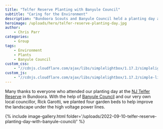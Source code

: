 ```yaml
---
title: "Telfer Reserve Planting with Banyule Council"
subtitle: "Caring for the Environment"
description: "Bundoora Scouts and Banyule Council held a planting day at NJ Telfer reserve in Bundoora"
heroimage: /uploads/hero/telfer-reserve-planting-day.jpg
author:
    - Chris Parr
categories:
    - Group
tags:
    - Environment
    - Plants
    - Banyule Council
custom_css:
    - "//cdnjs.cloudflare.com/ajax/libs/simplelightbox/1.17.2/simplelightbox.min.css"
custom_js:
    - "//cdnjs.cloudflare.com/ajax/libs/simplelightbox/1.17.2/simple-lightbox.min.js"
---
```


Many thanks to everyone who attended our planting day at the [NJ Telfer Reserve](https://www.google.com/maps/place/N+J+Telfer+Reserve,+Bundoora+VIC+3083/) in Bundoora. With the help of [Banyule Council](https://www.banyule.vic.gov.au/) and our very own local councillor, Rick Garotti, we planted four garden beds to help improve the landscape under the high voltage power lines.

{% include image-gallery.html folder='/uploads/2022-09-10-telfer-reserve-planting-day-with-banyule-council/' %}
